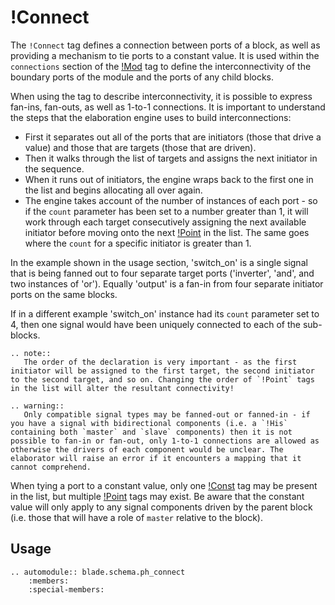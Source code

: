 # !Connect

The `!Connect` tag defines a connection between ports of a block, as well as providing a mechanism to tie ports to a constant value. It is used within the `connections` section of the [!Mod](./mod.md) tag to define the interconnectivity of the boundary ports of the module and the ports of any child blocks.

When using the tag to describe interconnectivity, it is possible to express fan-ins, fan-outs, as well as 1-to-1 connections. It is important to understand the steps that the elaboration engine uses to build interconnections:

 * First it separates out all of the ports that are initiators (those that drive a value) and those that are targets (those that are driven).
 * Then it walks through the list of targets and assigns the next initiator in the sequence.
 * When it runs out of initiators, the engine wraps back to the first one in the list and begins allocating all over again.
 * The engine takes account of the number of instances of each port - so if the `count` parameter has been set to a number greater than 1, it will work through each target consecutively assigning the next available initiator before moving onto the next [!Point](./point.md) in the list. The same goes where the `count` for a specific initiator is greater than 1.

In the example shown in the usage section, 'switch_on' is a single signal that is being fanned out to four separate target ports ('inverter', 'and', and two instances of 'or'). Equally 'output' is a fan-in from four separate initiator ports on the same blocks.

If in a different example 'switch_on' instance had its `count` parameter set to 4, then one signal would have been uniquely connected to each of the sub-blocks.

```eval_rst
.. note::
   The order of the declaration is very important - as the first initiator will be assigned to the first target, the second initiator to the second target, and so on. Changing the order of `!Point` tags in the list will alter the resultant connectivity!
```

```eval_rst
.. warning::
   Only compatible signal types may be fanned-out or fanned-in - if you have a signal with bidirectional components (i.e. a `!His` containing both `master` and `slave` components) then it is not possible to fan-in or fan-out, only 1-to-1 connections are allowed as otherwise the drivers of each component would be unclear. The elaborator will raise an error if it encounters a mapping that it cannot comprehend.
```

When tying a port to a constant value, only one [!Const](./const.md) tag may be present in the list, but multiple [!Point](./point.md) tags may exist. Be aware that the constant value will only apply to any signal components driven by the parent block (i.e. those that will have a role of `master` relative to the block).

## Usage

```eval_rst
.. automodule:: blade.schema.ph_connect
    :members:
    :special-members:
```